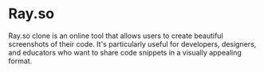 # Ray.so
Ray.so clone is an online tool that allows users to create beautiful screenshots of their code. It's particularly useful for developers, designers, and educators who want to share code snippets in a visually appealing format.
